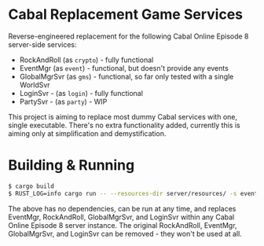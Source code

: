 # Cabal Replacement Game Services

Reverse-engineered replacement for the following Cabal Online Episode 8 server-side services:
 - RockAndRoll (as `crypto`) - fully functional
 - EventMgr (as `event`) - functional, but doesn't provide any events
 - GlobalMgrSvr (as `gms`) - functional, so far only tested with a single WorldSvr
 - LoginSvr - (as `login`) - fully functional
 - PartySvr - (as `party`) - WIP

This project is aiming to replace most dummy Cabal services with one, single executable. There's no extra functionality added, currently this is aiming only at simplification and demystification.

# Building & Running

```bash
$ cargo build
$ RUST_LOG=info cargo run -- --resources-dir server/resources/ -s event -s crypto -s gms -s login
```

The above has no dependencies, can be run at any time, and replaces EventMgr, RockAndRoll, GlobalMgrSvr, and LoginSvr within any Cabal Online Episode 8 server instance. The original RockAndRoll, EventMgr, GlobalMgrSvr, and LoginSvr can be removed - they won't be used at all.
